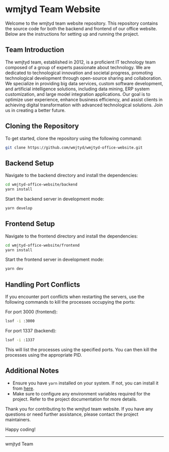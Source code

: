 # wmjtyd Team Website

Welcome to the wmjtyd team website repository. This repository contains the source code for both the backend and frontend of our office website. Below are the instructions for setting up and running the project.

## Team Introduction

The wmjtyd team, established in 2012, is a proficient IT technology team composed of a group of experts passionate about technology. We are dedicated to technological innovation and societal progress, promoting technological development through open-source sharing and collaboration. We specialize in providing big data services, custom software development, and artificial intelligence solutions, including data mining, ERP system customization, and large model integration applications. Our goal is to optimize user experience, enhance business efficiency, and assist clients in achieving digital transformation with advanced technological solutions. Join us in creating a better future.

## Cloning the Repository

To get started, clone the repository using the following command:

```bash
git clone https://github.com/wmjtyd/wmjtyd-office-website.git
```

## Backend Setup

Navigate to the backend directory and install the dependencies:

```bash
cd wmjtyd-office-website/backend
yarn install
```

Start the backend server in development mode:

```bash
yarn develop
```

## Frontend Setup

Navigate to the frontend directory and install the dependencies:

```bash
cd wmjtyd-office-website/frontend
yarn install
```

Start the frontend server in development mode:

```bash
yarn dev
```

## Handling Port Conflicts

If you encounter port conflicts when restarting the servers, use the following commands to kill the processes occupying the ports:

For port 3000 (frontend):

```bash
lsof -i :3000
```

For port 1337 (backend):

```bash
lsof -i :1337
```

This will list the processes using the specified ports. You can then kill the processes using the appropriate PID.

## Additional Notes

- Ensure you have `yarn` installed on your system. If not, you can install it from [here](https://classic.yarnpkg.com/en/docs/install/).
- Make sure to configure any environment variables required for the project. Refer to the project documentation for more details.

Thank you for contributing to the wmjtyd team website. If you have any questions or need further assistance, please contact the project maintainers.

Happy coding!

---
wmjtyd Team